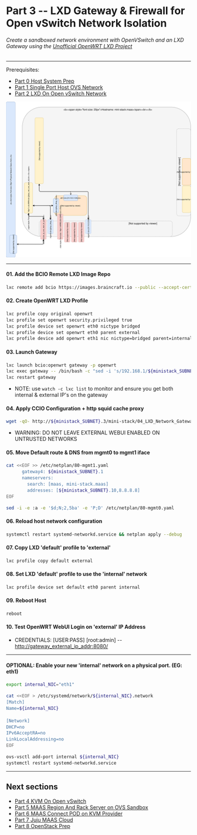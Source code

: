 # Part 3 -- LXD Gateway & Firewall for Open vSwitch Network Isolation
###### Create a sandboxed network environment with OpenVSwitch and an LXD Gateway using the [Unofficial OpenWRT LXD Project](https://github.com/containercraft/openwrt-lxd)

-------
Prerequisites:
- [Part 0 Host System Prep]
- [Part 1 Single Port Host OVS Network]
- [Part 2 LXD On Open vSwitch Network]

![CCIO_Hypervisor - LXD On OpenvSwitch](web/drawio/lxd-gateway.svg)

-------
#### 01. Add the BCIO Remote LXD Image Repo
````sh
lxc remote add bcio https://images.braincraft.io --public --accept-certificate
````
#### 02. Create OpenWRT LXD Profile
````sh
lxc profile copy original openwrt
lxc profile set openwrt security.privileged true
lxc profile device set openwrt eth0 nictype bridged
lxc profile device set openwrt eth0 parent external
lxc profile device add openwrt eth1 nic nictype=bridged parent=internal
````
#### 03. Launch Gateway
````sh
lxc launch bcio:openwrt gateway -p openwrt
lxc exec gateway -- /bin/bash -c "sed -i 's/192.168.1/${ministack_SUBNET}/g' /etc/config/network"
lxc restart gateway
````
  - NOTE: use `watch -c lxc list` to monitor and ensure you get both internal & external IP's on the gateway
#### 04. Apply CCIO Configuration + http squid cache proxy
````sh
wget -qO- http://${ministack_SUBNET}.3/mini-stack/04_LXD_Network_Gateway/aux/bin/run-gateway-config | bash
````
  - WARNING: DO NOT LEAVE EXTERNAL WEBUI ENABLED ON UNTRUSTED NETWORKS
#### 05. Move Default route & DNS from mgmt0 to mgmt1 iface
````sh
cat <<EOF >> /etc/netplan/80-mgmt1.yaml
      gateway4: ${ministack_SUBNET}.1
      nameservers:
        search: [maas, mini-stack.maas]
        addresses: [${ministack_SUBNET}.10,8.8.8.8]
EOF
````
````sh
sed -i -e :a -e '$d;N;2,5ba' -e 'P;D' /etc/netplan/80-mgmt0.yaml
````
#### 06. Reload host network configuration
````sh
systemctl restart systemd-networkd.service && netplan apply --debug
````
#### 07. Copy LXD 'default' profile to 'external'
````sh
lxc profile copy default external
````
#### 08. Set LXD 'default' profile to use the 'internal' network
````sh
lxc profile device set default eth0 parent internal
````
#### 09. Reboot Host
````sh
reboot
````
#### 10. Test OpenWRT WebUI Login on 'external' IP Address    
  - CREDENTIALS: [USER:PASS] [root:admin] -- [http://gateway_external_ip_addr:8080/](http://gateway_external_ip_addr:8080/)

-------
#### OPTIONAL: Enable your new 'internal' network on a physical port. (EG: eth1)
````sh
export internal_NIC="eth1"
````
````sh
cat <<EOF > /etc/systemd/network/${internal_NIC}.network                                                    
[Match]
Name=${internal_NIC}

[Network]
DHCP=no
IPv6AcceptRA=no
LinkLocalAddressing=no
EOF
````
````sh
ovs-vsctl add-port internal ${internal_NIC}
systemctl restart systemd-networkd.service
````

-------
## Next sections
- [Part 4 KVM On Open vSwitch]
- [Part 5 MAAS Region And Rack Server on OVS Sandbox]
- [Part 6 MAAS Connect POD on KVM Provider]
- [Part 7 Juju MAAS Cloud]
- [Part 8 OpenStack Prep]

<!-- Markdown link & img dfn's -->
[Part 0 Host System Prep]: ../0_Host_System_Prep
[Part 1 Single Port Host OVS Network]: ../1_Single_Port_Host-Open_vSwitch_Network_Configuration
[Part 2 LXD On Open vSwitch Network]: ../2_LXD-On-OVS
[Part 3 LXD Gateway & Firwall for Open vSwitch Network Isolation]: ../3_LXD_Network_Gateway
[Part 4 KVM On Open vSwitch]: ../4_KVM_On_Open_vSwitch
[Part 5 MAAS Region And Rack Server on OVS Sandbox]: ../5_MAAS-Rack_And_Region_Ctl-On-Open_vSwitch
[Part 6 MAAS Connect POD on KVM Provider]: ../6_MAAS-Connect_POD_KVM-Provider
[Part 7 Juju MAAS Cloud]: ../7_Juju_MAAS_Cloud
[Part 8 OpenStack Prep]: ../8_OpenStack_Deploy

